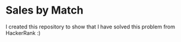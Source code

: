 # Sales by Match
I created this repository to show that I have solved this problem from HackerRank :)
